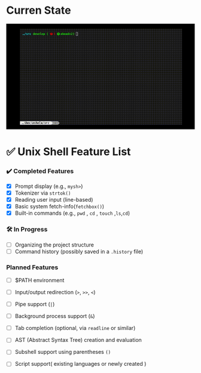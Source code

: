 # Curren State

![Demo](assets/output.gif)

# ✅ Unix Shell Feature List

### ✔️ Completed Features
- [x] Prompt display (e.g., `mysh>`)
- [x] Tokenizer via `strtok()`
- [x] Reading user input (line-based)
- [x] Basic system fetch-info(`fetchbox()`)
- [x] Built-in commands (e.g., `pwd` , `cd` , `touch` ,`ls`,`cd`)
### 🛠️ In Progress
- [ ] Organizing the project structure
- [ ] Command history (possibly saved in a `.history` file)
### Planned Features
- [ ] $PATH environment
- [ ] Input/output redirection (`>`, `>>`, `<`)
- [ ] Pipe support (`|`)
- [ ] Background process support (`&`)
- [ ] Tab completion (optional, via `readline` or similar)
- [ ] AST (Abstract Syntax Tree) creation and evaluation
- [ ] Subshell support using parentheses `()`
- [ ] Script support( existing languages or newly created ) 

